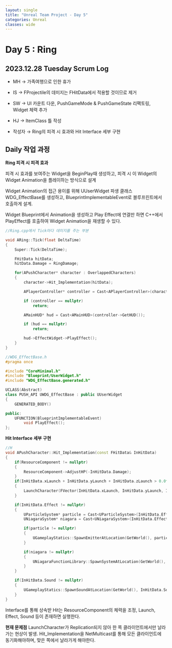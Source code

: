 ```yaml
---
layout: single
title: "Unreal Team Project - Day 5"
categories: Unreal
classes: wide
---
```


# Day 5 : Ring

## 2023.12.28 Tuesday Scrum Log

- MH → 가족여행으로 인한 휴가

- IS → FProjectile의 데미지는 FHitData에서 적용할 것이므로 제거

- SW → UI 카운트 다운, PushGameMode & PushGameState 리팩토링, Widget 체력 추가

- HJ → ItemClass 틀 작성

- 작성자 → Ring의 피격 시 효과와 Hit Interface 세부 구현

## Daily 작업 과정

**Ring 피격 시 피격 효과**

피격 시 효과를 보여주는 Widget을 BeginPlay때 생성하고, 피격 시 이 Widget의 Widget Animation을 플레이하는 방식으로 설계

Widget Animation의 접근 용이를 위해 UUserWidget 파생 클래스 WDG_EffectBase를 생성하고, BlueprintImplementableEvent로 블루프린트에서 호출하게 설계.

Widget Blueprint에서 Animation을 생성하고 Play Effect에 연결만 하면 C++에서 PlayEffect를 호출하여 Widget Animation을 재생할 수 있다.

```cpp
//Ring.cpp에서 Tick마다 데미지를 주는 부분

void ARing::Tick(float DeltaTime)
{
	Super::Tick(DeltaTime);

	FHitData hitData;
	hitData.Damage = RingDamage;

	for(APushCharacter* character : OverlappedCharacters)
	{
		character->Hit_Implementation(hitData);

		APlayerController* controller = Cast<APlayerController>(character->GetController());

		if (controller == nullptr)
			return;

		AMainHUD* hud = Cast<AMainHUD>(controller->GetHUD());

		if (hud == nullptr)
			return;

		hud->EffectWidget->PlayEffect();
	}
}

```

```cpp
//WDG_EffectBase.h
#pragma once

#include "CoreMinimal.h"
#include "Blueprint/UserWidget.h"
#include "WDG_EffectBase.generated.h"

UCLASS(Abstract)
class PUSH_API UWDG_EffectBase : public UUserWidget
{
	GENERATED_BODY()

public:
	UFUNCTION(BlueprintImplementableEvent)
		void PlayEffect();
};
```


**Hit Interface 세부 구현**

```cpp
//H
void APushCharacter::Hit_Implementation(const FHitData& InHitData)
{
    if(ResourceComponent != nullptr)
    {
		ResourceComponent->AdjustHP(-InHitData.Damage);
    }
    if(InHitData.xLaunch + InHitData.yLaunch + InHitData.zLaunch > 0.0f)
    {
        LaunchCharacter(FVector(InHitData.xLaunch, InHitData.yLaunch, InHitData.zLaunch), false, false);
    }

    if(InHitData.Effect != nullptr)
    {
        UParticleSystem* particle = Cast<UParticleSystem>(InHitData.Effect);
        UNiagaraSystem* niagara = Cast<UNiagaraSystem>(InHitData.Effect);

        if(particle != nullptr)
        {
            UGameplayStatics::SpawnEmitterAtLocation(GetWorld(), particle, InHitData.Location, FRotator::ZeroRotator, InHitData.EffectScale);
        }

        if(niagara != nullptr)
        {
            UNiagaraFunctionLibrary::SpawnSystemAtLocation(GetWorld(), niagara, InHitData.Location, FRotator::ZeroRotator, InHitData.EffectScale);
        }
    }

    if(InHitData.Sound != nullptr)
    {
        UGameplayStatics::SpawnSoundAtLocation(GetWorld(), InHitData.Sound, InHitData.Location);
    }
}

```

Interface를 통해 상속받 Hit는 ResourceComponent의 체력을 조정, Launch, Effect, Sound 등이 존재하면 실행한다.

**현재 문제점**
LaunchCharacter가 Replication되지 않아 한 쪽 클라이언트에서만 날라가는 현상이 발생. Hit_Implementation을 NetMulticast를 통해 모든 클라이언트에 동기화해야하며, 맞은 쪽에서 날라가게 해야한다.
